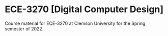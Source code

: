 # ECE-3270 [Digital Computer Design]
 Course material for ECE-3270 at Clemson University for the Spring semester of 2022.

